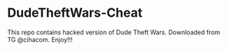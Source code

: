 # DudeTheftWars-Cheat
This repo contains hacked version of Dude Theft Wars. Downloaded from TG @cihacom. Enjoy!!!
